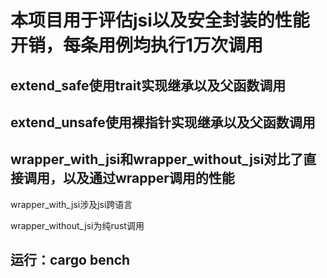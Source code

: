 # 本项目用于评估jsi以及安全封装的性能开销，每条用例均执行1万次调用

## extend_safe使用trait实现继承以及父函数调用

## extend_unsafe使用裸指针实现继承以及父函数调用

## wrapper_with_jsi和wrapper_without_jsi对比了直接调用，以及通过wrapper调用的性能

wrapper_with_jsi涉及jsi跨语言

wrapper_without_jsi为纯rust调用

## 运行：cargo bench
